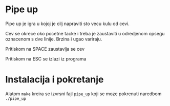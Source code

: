 # Pipe up

Pipe up je igra u kojoj je cilj napraviti sto vecu kulu od cevi.

Cev se okrece oko pocetne tacke i treba je zaustaviti u odredjenom opsegu oznacenom s dve linije. Brzina i ugao variraju.

Pritiskom na SPACE zaustavlja se cev

Pritiskom na ESC se izlazi iz programa

# Instalacija i pokretanje
Alatom `make` kreira se izvrsni fajl `pipe_up` koji se moze pokrenuti 
naredbom `./pipe_up`
